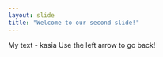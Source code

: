 ```yaml
---
layout: slide
title: "Welcome to our second slide!"
---
```

My text - kasia
Use the left arrow to go back!
